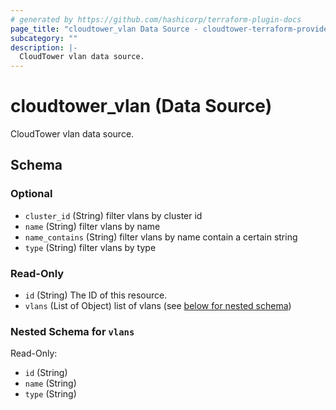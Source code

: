 ```yaml
---
# generated by https://github.com/hashicorp/terraform-plugin-docs
page_title: "cloudtower_vlan Data Source - cloudtower-terraform-provider"
subcategory: ""
description: |-
  CloudTower vlan data source.
---
```


# cloudtower_vlan (Data Source)

CloudTower vlan data source.



<!-- schema generated by tfplugindocs -->
## Schema

### Optional

- `cluster_id` (String) filter vlans by cluster id
- `name` (String) filter vlans by name
- `name_contains` (String) filter vlans by name contain a certain string
- `type` (String) filter vlans by type

### Read-Only

- `id` (String) The ID of this resource.
- `vlans` (List of Object) list of vlans (see [below for nested schema](#nestedatt--vlans))

<a id="nestedatt--vlans"></a>
### Nested Schema for `vlans`

Read-Only:

- `id` (String)
- `name` (String)
- `type` (String)


